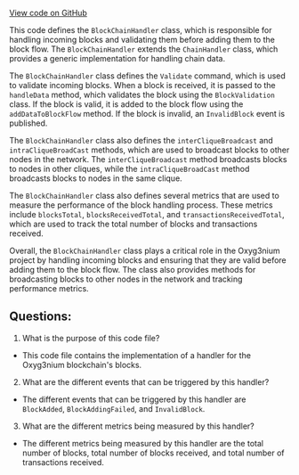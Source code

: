 [View code on GitHub](https://github.com/oxyg3nium/oxyg3nium/flow/src/main/scala/org/oxyg3nium/flow/handler/BlockChainHandler.scala)

This code defines the `BlockChainHandler` class, which is responsible for handling incoming blocks and validating them before adding them to the block flow. The `BlockChainHandler` extends the `ChainHandler` class, which provides a generic implementation for handling chain data. 

The `BlockChainHandler` class defines the `Validate` command, which is used to validate incoming blocks. When a block is received, it is passed to the `handleData` method, which validates the block using the `BlockValidation` class. If the block is valid, it is added to the block flow using the `addDataToBlockFlow` method. If the block is invalid, an `InvalidBlock` event is published. 

The `BlockChainHandler` class also defines the `interCliqueBroadcast` and `intraCliqueBroadCast` methods, which are used to broadcast blocks to other nodes in the network. The `interCliqueBroadcast` method broadcasts blocks to nodes in other cliques, while the `intraCliqueBroadCast` method broadcasts blocks to nodes in the same clique. 

The `BlockChainHandler` class also defines several metrics that are used to measure the performance of the block handling process. These metrics include `blocksTotal`, `blocksReceivedTotal`, and `transactionsReceivedTotal`, which are used to track the total number of blocks and transactions received. 

Overall, the `BlockChainHandler` class plays a critical role in the Oxyg3nium project by handling incoming blocks and ensuring that they are valid before adding them to the block flow. The class also provides methods for broadcasting blocks to other nodes in the network and tracking performance metrics.
## Questions: 
 1. What is the purpose of this code file?
- This code file contains the implementation of a handler for the Oxyg3nium blockchain's blocks.
2. What are the different events that can be triggered by this handler?
- The different events that can be triggered by this handler are `BlockAdded`, `BlockAddingFailed`, and `InvalidBlock`.
3. What are the different metrics being measured by this handler?
- The different metrics being measured by this handler are the total number of blocks, total number of blocks received, and total number of transactions received.